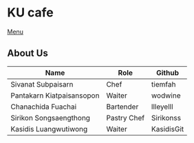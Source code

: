 # KU cafe

[Menu](menu.md)

## About Us

|Name |Role |Github |
|-----|-----|-------|
|Sivanat Subpaisarn |Chef | tiemfah |
|Pantakarn Kiatpaisansopon |Waiter | wodwine |
|Chanachida Fuachai |Bartender | llleyelll |
|Sirikon  Songsaengthong |Pastry Chef | Sirikonss |
|Kasidis Luangwutiwong |Waiter | KasidisGit |